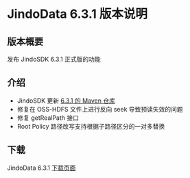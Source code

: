 # JindoData 6.3.1 版本说明

## 版本概要

发布 JindoSDK 6.3.1 正式版的功能

## 介绍

- JindoSDK 更新 [6.3.1 的 Maven 仓库](oss-maven.md)
- 修复在 OSS-HDFS 文件上进行反向 seek 导致预读失效的问题
- 修复 getRealPath 接口
- Root Policy 路径改写支持根据子路径区分的一对多替换

## 下载

JindoData 6.3.1 [下载页面](jindodata_download.md)
